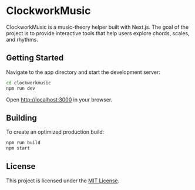 # ClockworkMusic

ClockworkMusic is a music-theory helper built with Next.js. The goal of the project is to provide interactive tools that help users explore chords, scales, and rhythms.

## Getting Started

Navigate to the app directory and start the development server:

```bash
cd clockworkmusic
npm run dev
```

Open [http://localhost:3000](http://localhost:3000) in your browser.

## Building

To create an optimized production build:

```bash
npm run build
npm start
```

## License

This project is licensed under the [MIT License](LICENSE).
